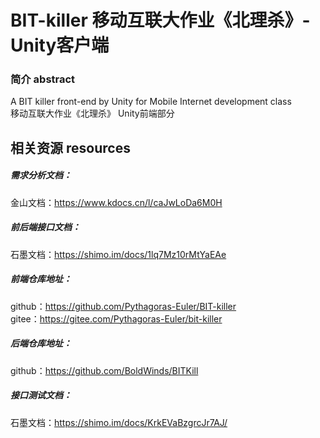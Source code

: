 # BIT-killer 移动互联大作业《北理杀》-Unity客户端

### 简介 abstract
A BIT killer front-end by Unity for Mobile Internet development class  
移动互联大作业《北理杀》 Unity前端部分  

## 相关资源 resources
##### 需求分析文档：
金山文档：https://www.kdocs.cn/l/caJwLoDa6M0H  
  
##### 前后端接口文档：  
石墨文档：https://shimo.im/docs/1lq7Mz10rMtYaEAe  
  
##### 前端仓库地址：  
github：https://github.com/Pythagoras-Euler/BIT-killer  
gitee：https://gitee.com/Pythagoras-Euler/bit-killer  
  
##### 后端仓库地址：  
github：https://github.com/BoldWinds/BITKill

##### 接口测试文档：
石墨文档：https://shimo.im/docs/KrkEVaBzgrcJr7AJ/
